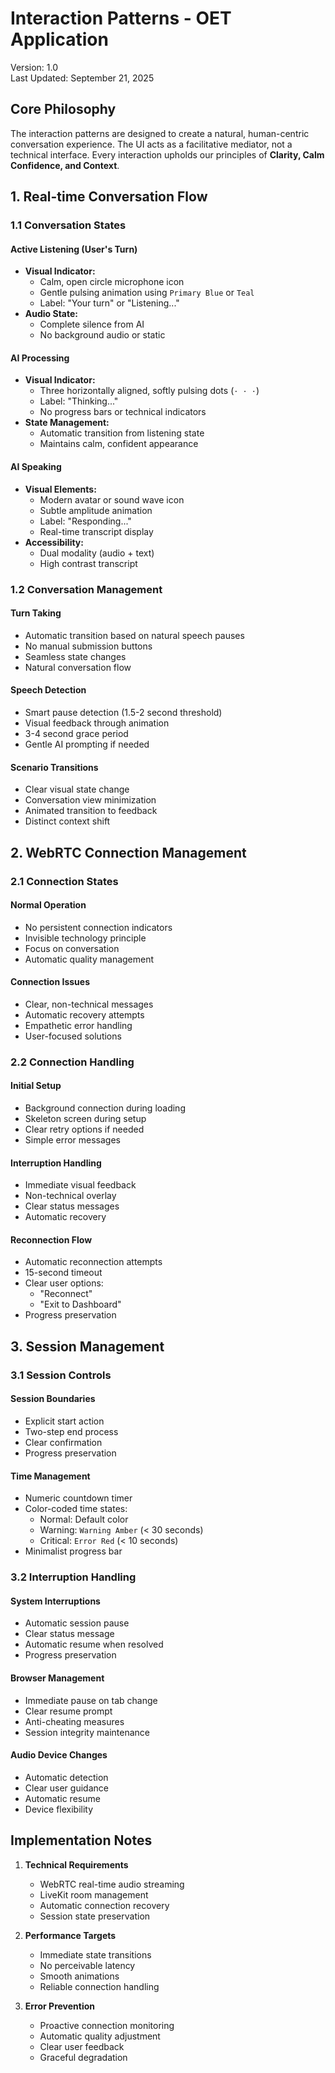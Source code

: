 # Interaction Patterns - OET Application

Version: 1.0  
Last Updated: September 21, 2025

## Core Philosophy

The interaction patterns are designed to create a natural, human-centric conversation experience. The UI acts as a facilitative mediator, not a technical interface. Every interaction upholds our principles of **Clarity, Calm Confidence, and Context**.

## 1. Real-time Conversation Flow

### 1.1 Conversation States

#### Active Listening (User's Turn)
- **Visual Indicator:** 
  - Calm, open circle microphone icon
  - Gentle pulsing animation using `Primary Blue` or `Teal`
  - Label: "Your turn" or "Listening..."
- **Audio State:**
  - Complete silence from AI
  - No background audio or static

#### AI Processing
- **Visual Indicator:**
  - Three horizontally aligned, softly pulsing dots (`· · ·`)
  - Label: "Thinking..."
  - No progress bars or technical indicators
- **State Management:**
  - Automatic transition from listening state
  - Maintains calm, confident appearance

#### AI Speaking
- **Visual Elements:**
  - Modern avatar or sound wave icon
  - Subtle amplitude animation
  - Label: "Responding..."
  - Real-time transcript display
- **Accessibility:**
  - Dual modality (audio + text)
  - High contrast transcript

### 1.2 Conversation Management

#### Turn Taking
- Automatic transition based on natural speech pauses
- No manual submission buttons
- Seamless state changes
- Natural conversation flow

#### Speech Detection
- Smart pause detection (1.5-2 second threshold)
- Visual feedback through animation
- 3-4 second grace period
- Gentle AI prompting if needed

#### Scenario Transitions
- Clear visual state change
- Conversation view minimization
- Animated transition to feedback
- Distinct context shift

## 2. WebRTC Connection Management

### 2.1 Connection States

#### Normal Operation
- No persistent connection indicators
- Invisible technology principle
- Focus on conversation
- Automatic quality management

#### Connection Issues
- Clear, non-technical messages
- Automatic recovery attempts
- Empathetic error handling
- User-focused solutions

### 2.2 Connection Handling

#### Initial Setup
- Background connection during loading
- Skeleton screen during setup
- Clear retry options if needed
- Simple error messages

#### Interruption Handling
- Immediate visual feedback
- Non-technical overlay
- Clear status messages
- Automatic recovery

#### Reconnection Flow
- Automatic reconnection attempts
- 15-second timeout
- Clear user options:
  - "Reconnect"
  - "Exit to Dashboard"
- Progress preservation

## 3. Session Management

### 3.1 Session Controls

#### Session Boundaries
- Explicit start action
- Two-step end process
- Clear confirmation
- Progress preservation

#### Time Management
- Numeric countdown timer
- Color-coded time states:
  - Normal: Default color
  - Warning: `Warning Amber` (< 30 seconds)
  - Critical: `Error Red` (< 10 seconds)
- Minimalist progress bar

### 3.2 Interruption Handling

#### System Interruptions
- Automatic session pause
- Clear status message
- Automatic resume when resolved
- Progress preservation

#### Browser Management
- Immediate pause on tab change
- Clear resume prompt
- Anti-cheating measures
- Session integrity maintenance

#### Audio Device Changes
- Automatic detection
- Clear user guidance
- Automatic resume
- Device flexibility

## Implementation Notes

1. **Technical Requirements**
   - WebRTC real-time audio streaming
   - LiveKit room management
   - Automatic connection recovery
   - Session state preservation

2. **Performance Targets**
   - Immediate state transitions
   - No perceivable latency
   - Smooth animations
   - Reliable connection handling

3. **Error Prevention**
   - Proactive connection monitoring
   - Automatic quality adjustment
   - Clear user feedback
   - Graceful degradation